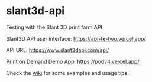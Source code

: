 # slant3d-api
Testing with the Slant 3D print farm API

Slant3D API user interface: https://api-fe-two.vercel.app/

API URL: https://www.slant3dapi.com/api/

Print on Demand Demo App: https://podv4.vercel.app/

Check the [wiki](https://github.com/Florida-foilers/slant3d-api/wiki) for some examples and usage tips.
